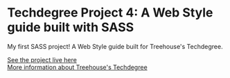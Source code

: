 # Techdegree Project 4: A Web Style guide built with SASS
My first SASS project! A Web Style guide built for Treehouse's Techdegree.

<a href="https://andivagyoken.github.io/techdegree-project-4/">See the project live here</a><br>
<a href="https://teamtreehouse.com/techdegree/front-end-web-development-2">More information about Treehouse's Techdegree</a>

